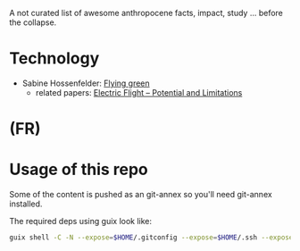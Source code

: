 A not curated list of awesome anthropocene facts, impact, study ... before the collapse.

# Technology

- Sabine Hossenfelder: [Flying green](http://backreaction.blogspot.com/2022/10/can-we-make-flying-green.html)
    + related papers: [Electric Flight – Potential and Limitations](https://www.mh-aerotools.de/company/paper_14/MP-AVT-209-09.pdf)

# (FR)


# Usage of this repo

Some of the content is pushed as an git-annex so you'll need git-annex installed.

The required deps using guix look like:
```bash
guix shell -C -N --expose=$HOME/.gitconfig --expose=$HOME/.ssh --expose=/etc/ssl/certs --expose=/etc/protocols coreutils git git-annex vim nss-certs openssl openssh-sans-x
```